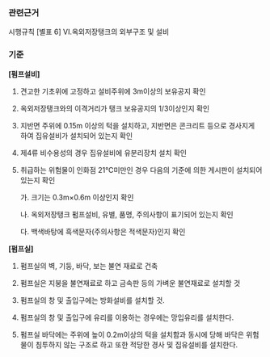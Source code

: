 ### 관련근거
시행규칙 [별표 6] VI.옥외저장탱크의 외부구조 및 설비

### 기준
**[펌프설비]**
1. 견고한 기초위에 고정하고 설비주위에 3m이상의 보유공지 확인

2. 옥외저장탱크와의 이격거리가 탱크 보유공지의 1/3이상인지 확인

3. 지반면 주위에 0.15m 이상의 턱을 설치하고, 지반면은 콘크리트 등으로 경사지게 하여 집유설비가 설치되어 있는지 확인

4. 제4류 비수용성의 경우 집유설비에 유분리장치 설치 확인

5. 취급하는 위험물이 인화점 21℃미만인 경우 다음의 기준에 의한 게시판이 설치되어 있는지 확인

      가. 크기는 0.3m×0.6m 이상인지 확인 

      나. 옥외저장탱크 펌프설비, 유별, 품명, 주의사항이 표기되어 있는지 확인

      다. 백색바탕에 흑색문자(주의사항은 적색문자)인지 확인

**[펌프실]**
1. 펌프실의 벽, 기둥, 바닥, 보는 불연 재료로 건축 

2. 펌프실은 지붕을 불연재료로 하고 금속판 등의 가벼운 불연재료로 설치할 것

3. 펌프실의 창 및 출입구에는 방화설비를 설치할 것.

4. 펌프실의 창 및 출입구에 유리를 이용하는 경우에는 망입유리를 설치한다.

5. 펌프실 바닥에는 주위에 높이 0.2ⅿ이상의 턱을 설치함과 동시에 당해 바닥은 위험물이 침투하지 않는 구조로 하고 또한 적당한 경사 및 집유설비를 설치한다.